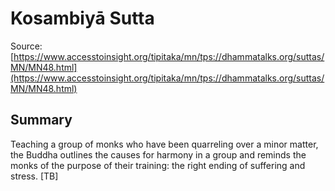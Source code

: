 # Kosambiyā Sutta



Source: [https://www.accesstoinsight.org/tipitaka/mn/tps://dhammatalks.org/suttas/MN/MN48.html](https://www.accesstoinsight.org/tipitaka/mn/tps://dhammatalks.org/suttas/MN/MN48.html)



## Summary

Teaching a group of monks who have been quarreling over a minor matter, the Buddha outlines the causes for harmony in a group and reminds the monks of the purpose of their training: the right ending of suffering and stress. [TB]